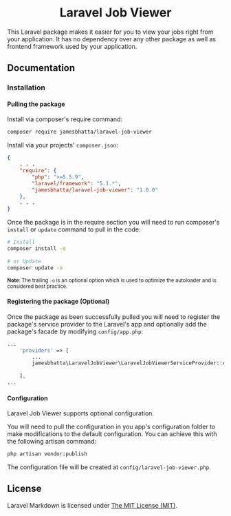 <h1 align="center">
Laravel Job Viewer
<br>
</h1>
 
This Laravel package makes it easier for you to view your jobs right from your application. It has no dependency over any other package as well as frontend framework used by your application.
 
 
## Documentation
 

### Installation
 
#### Pulling the package
Install via composer's require command:
```bash
composer require jamesbhatta/laravel-job-viewer
```
 
Install via your projects' `composer.json`:
```json
{
    . . .
    "require": {
        "php": ">=5.5.9",
        "laravel/framework": "5.1.*",
        "jamesbhatta/laravel-job-viewer": "1.0.0"
    },
    . . .
}
```
 
Once the package is in the require section you will need to run composer's `install` or `update` command to pull in the code:
```bash
# Install
composer install -o
 
# or Update
composer update -o
```
<sup>**Note**: The trailing `-o` is an optional option which is used to optimize the autoloader and is considered best practice.</sup>
 
 
#### Registering the package (Optional)
Once the package as been successfully pulled you will need to register the package's service provider to the Laravel's app and optionally add the package's facade by modifying `config/app.php`:
 
```php
...
    'providers' => [
        ...
        jamesbhatta\LaravelJobViewer\LaravelJobViewerServiceProvider::class,
 
    ],
...
```
 
 
#### Configuration
Laravel Job Viewer supports optional configuration.
 
You will need to pull the configuration in you app's configuration folder to make modifications to the default configuration.  You can achieve this with the following artisan command:
 
``` bash
php artisan vendor:publish
```
 
The configuration file will be created at `config/laravel-job-viewer.php`.
 
 
## License
Laravel Markdown is licensed under [The MIT License (MIT)](LICENSE).

